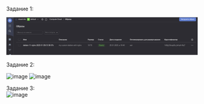 Задание 1:

![](https://github.com/nehardcore/devops-virt/blob/main/yc_image.png)


Задание 2:

<img width="643" alt="image" src="https://user-images.githubusercontent.com/97674120/215964590-75a7f5ff-0491-4334-b8cc-86387e0eda94.png">
<img width="941" alt="image" src="https://user-images.githubusercontent.com/97674120/215964656-8a675956-2bc3-47d1-8ec8-3bb071d762b8.png">


Задание 3:  
<img width="1499" alt="image" src="https://user-images.githubusercontent.com/97674120/216037505-b8606a72-646b-487c-afbf-e366d4b605b2.png">
